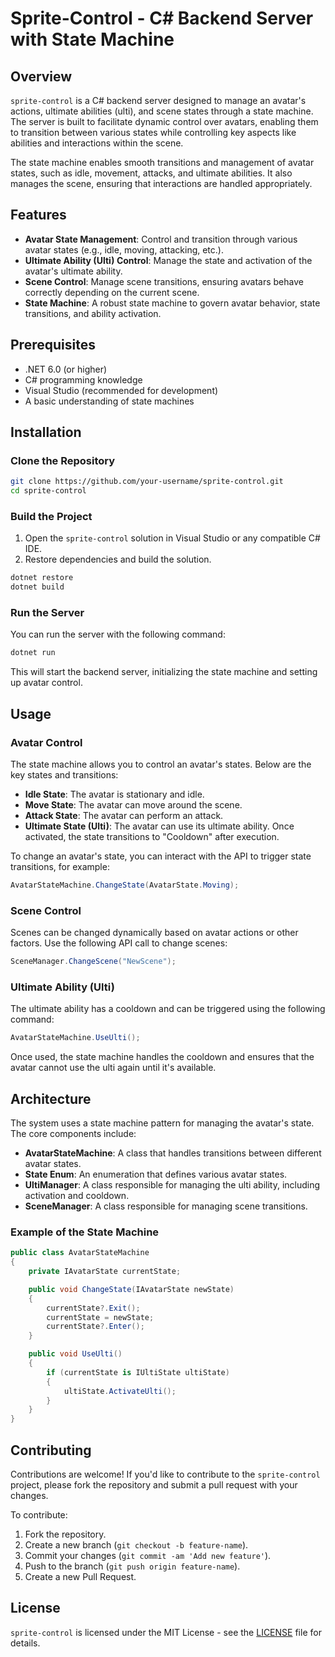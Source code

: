 
# Sprite-Control - C# Backend Server with State Machine

## Overview

`sprite-control` is a C# backend server designed to manage an avatar's actions, ultimate abilities (ulti), and scene states through a state machine. The server is built to facilitate dynamic control over avatars, enabling them to transition between various states while controlling key aspects like abilities and interactions within the scene.

The state machine enables smooth transitions and management of avatar states, such as idle, movement, attacks, and ultimate abilities. It also manages the scene, ensuring that interactions are handled appropriately.

## Features

- **Avatar State Management**: Control and transition through various avatar states (e.g., idle, moving, attacking, etc.).
- **Ultimate Ability (Ulti) Control**: Manage the state and activation of the avatar's ultimate ability.
- **Scene Control**: Manage scene transitions, ensuring avatars behave correctly depending on the current scene.
- **State Machine**: A robust state machine to govern avatar behavior, state transitions, and ability activation.

## Prerequisites

- .NET 6.0 (or higher)
- C# programming knowledge
- Visual Studio (recommended for development)
- A basic understanding of state machines

## Installation

### Clone the Repository

```bash
git clone https://github.com/your-username/sprite-control.git
cd sprite-control
```

### Build the Project

1. Open the `sprite-control` solution in Visual Studio or any compatible C# IDE.
2. Restore dependencies and build the solution.

```bash
dotnet restore
dotnet build
```

### Run the Server

You can run the server with the following command:

```bash
dotnet run
```

This will start the backend server, initializing the state machine and setting up avatar control.

## Usage

### Avatar Control

The state machine allows you to control an avatar's states. Below are the key states and transitions:

- **Idle State**: The avatar is stationary and idle.
- **Move State**: The avatar can move around the scene.
- **Attack State**: The avatar can perform an attack.
- **Ultimate State (Ulti)**: The avatar can use its ultimate ability. Once activated, the state transitions to "Cooldown" after execution.

To change an avatar's state, you can interact with the API to trigger state transitions, for example:

```csharp
AvatarStateMachine.ChangeState(AvatarState.Moving);
```

### Scene Control

Scenes can be changed dynamically based on avatar actions or other factors. Use the following API call to change scenes:

```csharp
SceneManager.ChangeScene("NewScene");
```

### Ultimate Ability (Ulti)

The ultimate ability has a cooldown and can be triggered using the following command:

```csharp
AvatarStateMachine.UseUlti();
```

Once used, the state machine handles the cooldown and ensures that the avatar cannot use the ulti again until it's available.

## Architecture

The system uses a state machine pattern for managing the avatar's state. The core components include:

- **AvatarStateMachine**: A class that handles transitions between different avatar states.
- **State Enum**: An enumeration that defines various avatar states.
- **UltiManager**: A class responsible for managing the ulti ability, including activation and cooldown.
- **SceneManager**: A class responsible for managing scene transitions.

### Example of the State Machine

```csharp
public class AvatarStateMachine
{
    private IAvatarState currentState;

    public void ChangeState(IAvatarState newState)
    {
        currentState?.Exit();
        currentState = newState;
        currentState?.Enter();
    }

    public void UseUlti()
    {
        if (currentState is IUltiState ultiState)
        {
            ultiState.ActivateUlti();
        }
    }
}
```

## Contributing

Contributions are welcome! If you'd like to contribute to the `sprite-control` project, please fork the repository and submit a pull request with your changes.

To contribute:

1. Fork the repository.
2. Create a new branch (`git checkout -b feature-name`).
3. Commit your changes (`git commit -am 'Add new feature'`).
4. Push to the branch (`git push origin feature-name`).
5. Create a new Pull Request.

## License

`sprite-control` is licensed under the MIT License - see the [LICENSE](LICENSE) file for details.

